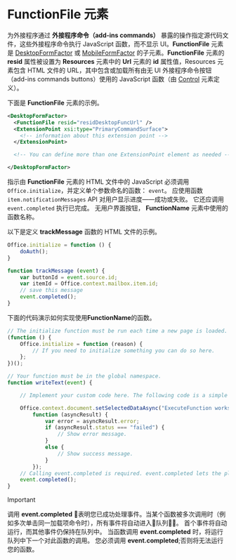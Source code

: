 # <a name="functionfile-element"></a>FunctionFile 元素

为外接程序通过 **外接程序命令（add-ins commands）** 暴露的操作指定源代码文件，这些外接程序命令执行 JavaScript 函数，而不显示 UI。**FunctionFile** 元素是 [DesktopFormFactor](desktopformfactor.md) 或 [MobileFormFactor](mobileformfactor.md) 的子元素。**FunctionFile** 元素的 **resid** 属性被设置为 **Resources** 元素中的 **Url** 元素的 **id** 属性值，Resources 元素包含 HTML 文件的 URL，其中包含或加载所有由无 UI 外接程序命令按钮（add-ins commands buttons）使用的 JavaScript 函数（由 [Control](control.md) 元素定义）。

下面是 **FunctionFile** 元素的示例。

```XML
<DesktopFormFactor>
  <FunctionFile resid="residDesktopFuncUrl" />
  <ExtensionPoint xsi:type="PrimaryCommandSurface">
    <!-- information about this extension point -->
  </ExtensionPoint>

  <!-- You can define more than one ExtensionPoint element as needed -->

</DesktopFormFactor>
```

指示由 **FunctionFile** 元素的 HTML 文件中的 JavaScript 必须调用`Office.initialize`，并定义单个参数命名的函数： `event`。 应使用函数`item.notificationMessages` API 对用户显示进度——成功或失败。 它还应调用 `event.completed` 执行已完成。 无用户界面按钮， **FunctionName** 元素中使用的函数名称。

以下是定义 **trackMessage** 函数的 HTML 文件的示例。

```js
Office.initialize = function () {
    doAuth();
}

function trackMessage (event) {
    var buttonId = event.source.id;    
    var itemId = Office.context.mailbox.item.id;
    // save this message
    event.completed();
}
```

下面的代码演示如何实现使用**FunctionName**的函数。

```js
// The initialize function must be run each time a new page is loaded.
(function () {
    Office.initialize = function (reason) {
        // If you need to initialize something you can do so here.
    };
})();

// Your function must be in the global namespace.
function writeText(event) {

    // Implement your custom code here. The following code is a simple example.

    Office.context.document.setSelectedDataAsync("ExecuteFunction works. Button ID=" + event.source.id,
        function (asyncResult) {
            var error = asyncResult.error;
            if (asyncResult.status === "failed") {
                // Show error message.
            }
            else {
                // Show success message.
            }
        });
    // Calling event.completed is required. event.completed lets the platform know that processing has completed.
    event.completed();
}
```

> [!IMPORTANT]
> 调用 **event.completed** 表明您已成功处理事件。当某个函数被多次调用时（例如多次单击同一加载项命令时），所有事件将自动进入队列。 首个事件将自动运行，而其他事件仍保持在队列中。 当函数调用 **event.completed** 时，将运行队列中下一个对此函数的调用。 您必须调用 **event.completed**;否则将无法运行您的函数。